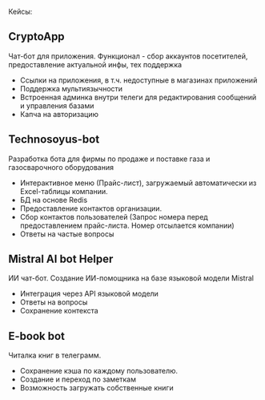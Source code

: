 Кейсы:

<h2><b>CryptoApp</b></h2>

Чат-бот для приложения. Функционал - сбор аккаунтов посетителей, предоставление актуальной инфы, тех поддержка

- Ссылки на приложения, в т.ч. недоступные в магазинах приложений
- Поддержка мультиязычности
- Встроенная админка внутри телеги для редактирования сообщений и управления базами
- Капча на авторизацию

<h2><b>Technosoyus-bot</b></h2>

Разработка бота для фирмы по продаже и поставке газа и газосварочного оборудования

- Интерактивное меню (Прайс-лист), загружаемый автоматически из Excel-таблицы компании.
- БД на основе Redis
- Предоставление контактов организации.
- Сбор контактов пользователей (Запрос номера перед предоставлением прайс-листа. Номер отсылается компании)
- Ответы на частые вопросы


<h2><b>Mistral AI bot Helper</b></h2>

ИИ чат-бот. Создание ИИ-помощника на базе языковой модели Mistral 

- Интеграция через API языковой модели
- Ответы на вопросы
- Сохранение контекста

<h2><b>E-book bot</b></h2>

Читалка книг в телеграмм.

- Сохранение кэша по каждому пользователю.
- Создание и переход по заметкам
- Возможность загружать собственные книги
